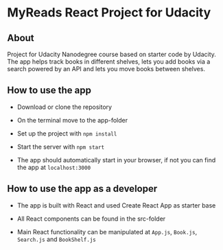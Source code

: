 # MyReads React Project for Udacity

## About

Project for Udacity Nanodegree course based on starter code by Udacity. The app helps track books in different shelves, lets you add books via a search powered by an API and lets you move books between shelves.

## How to use the app

- Download or clone the repository

- On the terminal move to the app-folder

- Set up the project with `npm install`

- Start the server with `npm start`

- The app should automatically start in your browser, if not you can find the app at `localhost:3000`

## How to use the app as a developer

- The app is built with React and used Create React App as starter base

- All React components can be found in the src-folder

- Main React functionality can be manipulated at `App.js`, `Book.js`, `Search.js` and `BookShelf.js`